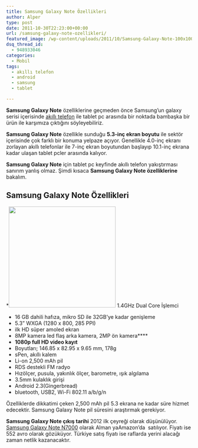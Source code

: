```yaml
---
title: Samsung Galaxy Note Özellikleri
author: Alper
type: post
date: 2011-10-30T22:23:00+00:00
url: /samsung-galaxy-note-ozellikleri/
featured_image: /wp-content/uploads/2011/10/Samsung-Galaxy-Note-100x100.jpg
dsq_thread_id:
  - 948933046
categories:
  - Mobil
tags:
  - akıllı telefon
  - android
  - samsung
  - tablet

---
```

**Samsung Galaxy Note** özelliklerine geçmeden önce Samsung&#8217;un galaxy serisi içerisinde <a title="akıllı telefon" href="https://www.murekkep.org/etiket/akilli-telefon" target="_blank">akıllı telefon</a> ile tablet pc arasında bir noktada bambaşka bir ürün ile karşımıza çıktığını söyleyebiliriz.

**Samsung Galaxy Note** özellikle sunduğu **5.3-inç ekran boyutu** ile sektör içerisinde çok farklı bir konuma yelpaze açıyor. Genellikle 4.0-inç ekranı zorlayan akıllı telefonlar ile 7-inç ekran boyutundan başlayıp 10.1-inç ekrana kadar ulaşan tablet pcler arasında kalıyor.

**Samsung Galaxy Note** için tablet pc keyfinde akıllı telefon yakıştırması sanırım yanlış olmaz. Şimdi kısaca **Samsung Galaxy Note özelliklerine** bakalım.

## Samsung Galaxy Note Özellikleri

  *<img class="alignright size-full wp-image-6982" title="Samsung Galaxy Note" src="https://www.murekkep.org/wp-content/uploads/2011/10/Samsung-Galaxy-Note.jpg" alt="" width="290" height="274" /> 1.4GHz Dual Core İşlemci
  * 16 GB dahili hafıza, mikro SD ile 32GB’ye kadar genişleme
  * 5.3” WXGA (1280 x 800, 285 PPI)
  * ilk HD süper amoled ekran
  * 8MP kamera led flaş arka kamera, 2MP ön kamera****
  * **1080p full HD video kayıt**
  * Boyutları; 146.85 x 82.95 x 9.65 mm, 178g
  * sPen, akıllı kalem
  * Li-on 2,500 mAh pil
  * RDS destekli FM radyo
  * Hızölçer, pusula, yakınlık ölçer, barometre, ışık algılama
  * 3.5mm kulaklık girişi
  * Android 2.3(Gingerbread)
  * bluetooth, USB2, Wi-Fi 802.11 a/b/g/n

Özelliklerde dikkatimi çeken 2,500 mAh pil 5.3 ekrana ne kadar süre hizmet edecektir. Samsung Galaxy Note pil süresini araştırmak gerekiyor.

**Samsung Galaxy Note çıkış tarihi** 2012 ilk çeyreği olarak düşünülüyor. <a title="Samsung Galaxy Note N7000" href="http://www.amazon.de/Samsung-Galaxy-Smartphone-AMOLED-Touchscreen-Android/dp/B005SYZ4SQ/ref=sr_1_1?ie=UTF8&qid=1319774330&sr=8-1" target="_blank">Samsung Galaxy Note N7000</a> olarak Alman yaAmazon&#8217;da  satılıyor. Fiyatı ise 552 avro olarak gözüküyor. Türkiye satış fiyatı ise raflarda yerini alacağı zaman netlik kazanacaktır.